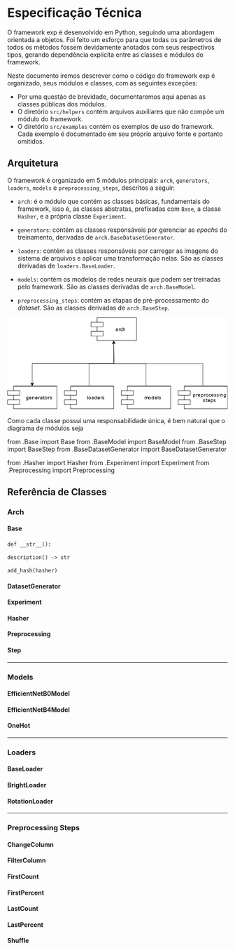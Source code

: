 # Especificação Técnica

O framework exp é desenvolvido em Python, seguindo uma abordagem orientada a objetos. Foi feito um esforço para que todas os parâmetros de todos os métodos fossem devidamente anotados com seus respectivos tipos, gerando dependência explícita entre as classes e módulos do framework.

Neste documento iremos descrever como o código do framework exp é organizado, seus módulos e classes, com as seguintes exceções:
- Por uma questão de brevidade, documentaremos aqui apenas as classes públicas dos módulos. 
- O diretório `src/helpers` contém arquivos auxiliares que não compõe um módulo do framework.
- O diretório `src/examples` contém os exemplos de uso do framework. Cada exemplo é documentado em seu próprio arquivo fonte e portanto omitidos.

## Arquitetura

O framework é organizado em 5 módulos principais: `arch`, `generators`, `loaders`, `models` e `preprocessing_steps`, descritos a seguir:

- `arch`: é o módulo que contém as classes básicas, fundamentais do framework, isso é, as classes abstratas, prefixadas com `Base`, a classe `Hasher`, e a própria classe `Experiment`.

- `generators`: contém as classes responsáveis por gerenciar as *epochs* do treinamento, derivadas de `arch.BaseDatasetGenerator`.

- `loaders`: contém as classes responsáveis por carregar as imagens do sistema de arquivos e aplicar uma transformação nelas. São as classes derivadas de `loaders.BaseLoader`.

- `models`: contém os modelos de redes neurais que podem ser treinadas pelo framework. São as classes derivadas de `arch.BaseModel`.

- `preprocessing_steps`: contém as etapas de pré-processamento do *dataset*. São as classes derivadas de `arch.BaseStep`.

![](images/module_diagram.png)

Como cada classe possui uma responsabilidade única, é bem natural que o diagrama de módulos seja

from .Base import Base
from .BaseModel import BaseModel
from .BaseStep import BaseStep
from .BaseDatasetGenerator import BaseDatasetGenerator

from .Hasher import Hasher
from .Experiment import Experiment
from .Preprocessing import Preprocessing

## Referência de Classes

### Arch

#### Base

```
def __str__():
```

```
description() -> str
```

```
add_hash(hasher)
```

#### DatasetGenerator

#### Experiment

#### Hasher

#### Preprocessing

#### Step

---

### Models

#### EfficientNetB0Model

#### EfficientNetB4Model

#### OneHot

---

### Loaders

#### BaseLoader

#### BrightLoader

#### RotationLoader

---

### Preprocessing Steps

#### ChangeColumn

#### FilterColumn

#### FirstCount

#### FirstPercent

#### LastCount

#### LastPercent

#### Shuffle